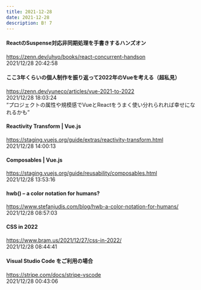 ```yaml
---
title: 2021-12-28
date: 2021-12-28
description: B! 7
---
```


#### ReactのSuspense対応非同期処理を手書きするハンズオン
https://zenn.dev/uhyo/books/react-concurrent-handson<br>
2021/12/28 20:42:58<br>


#### ここ3年くらいの個人制作を振り返って2022年のVueを考える（超私見）
https://zenn.dev/yuneco/articles/vue-2021-to-2022<br>
2021/12/28 18:03:24<br>
“プロジェクトの属性や規模感でVueとReactをうまく使い分れられれば幸せになれるかも”


#### Reactivity Transform | Vue.js
https://staging.vuejs.org/guide/extras/reactivity-transform.html<br>
2021/12/28 14:00:13<br>


#### Composables | Vue.js
https://staging.vuejs.org/guide/reusability/composables.html<br>
2021/12/28 13:53:16<br>


#### hwb() – a color notation for humans?
https://www.stefanjudis.com/blog/hwb-a-color-notation-for-humans/<br>
2021/12/28 08:57:03<br>


#### CSS in 2022
https://www.bram.us/2021/12/27/css-in-2022/<br>
2021/12/28 08:44:41<br>


#### Visual Studio Code をご利用の場合
https://stripe.com/docs/stripe-vscode<br>
2021/12/28 00:43:06<br>


